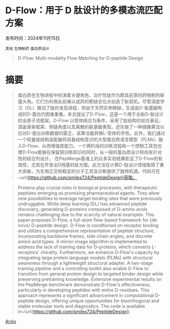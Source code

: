 # D-Flow：用于 D 肽设计的多模态流匹配方案

发布时间：2024年11月15日

`其他` `生物制药` `蛋白质设计`

> D-Flow: Multi-modality Flow Matching for D-peptide Design

# 摘要

> 蛋白质在生物进程中扮演着关键角色，治疗性肽作为颇具前景的药物制剂崭露头角。它们为利用此前难以成药的靶结合位点创造了新契机。尽管深度学习（DL）推动了肽的发现进程，但由于天然实例稀缺，生成由D-氨基酸构成的D-蛋白仍困难重重。本文提出了D-Flow，这是一个用于全新D-肽设计的全原子流框架。D-Flow 以受体结合为条件，采用了肽结构的综合表征，涵盖骨架框架、侧链角度以及离散的氨基酸类型。还实施了一种镜像算法以应对D-蛋白训练数据的匮乏，该算法能转换L-受体的手性。此外，我们通过一个轻量级结构适配器将具备结构意识的大型蛋白质语言模型（PLMs）融入D-Flow，从而增强其能力。一个两阶段的训练流程和一个控制工具包也使D-Flow能够在保留预训练知识的同时，从一般的蛋白质设计转向有针对性的结合剂设计。
在PepMerge基准上的众多实验结果彰显了D-Flow的有效性，尤其在开发全D残基的肽方面。此方法在计算D-肽设计领域取得了重大突破，为生物正交和稳定的分子工具及诊断提供了独特机遇。代码可在~url{https://github.com/smiles724/PeptideDesign}获取。

> Proteins play crucial roles in biological processes, with therapeutic peptides emerging as promising pharmaceutical agents. They allow new possibilities to leverage target binding sites that were previously undruggable. While deep learning (DL) has advanced peptide discovery, generating D-proteins composed of D-amino acids remains challenging due to the scarcity of natural examples. This paper proposes D-Flow, a full-atom flow-based framework for {de novo} D-peptide design. D-Flow is conditioned on receptor binding and utilizes a comprehensive representation of peptide structure, incorporating backbone frames, side-chain angles, and discrete amino acid types. A mirror-image algorithm is implemented to address the lack of training data for D-proteins, which converts L-receptors' chirality. Furthermore, we enhance D-Flow's capacity by integrating large protein language models (PLMs) with structural awareness through a lightweight structural adapter. A two-stage training pipeline and a controlling toolkit also enable D-Flow to transition from general protein design to targeted binder design while preserving pretraining knowledge.
  Extensive experimental results on the PepMerge benchmark demonstrate D-Flow's effectiveness, particularly in developing peptides with entire D-residues. This approach represents a significant advancement in computational D-peptide design, offering unique opportunities for bioorthogonal and stable molecular tools and diagnostics. The code is available in~\url{https://github.com/smiles724/PeptideDesign}.

[Arxiv](https://arxiv.org/abs/2411.10618)